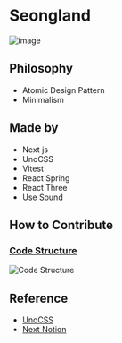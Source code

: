 # Seongland

![image](https://user-images.githubusercontent.com/27716524/153127047-f2b9f817-650b-4b26-8b1f-9d093b7ca7e1.png)

## Philosophy

- Atomic Design Pattern
- Minimalism

## Made by

- Next js
- UnoCSS
- Vitest
- React Spring
- React Three
- Use Sound

## How to Contribute

### [Code Structure](https://app.codesee.io/maps/public/69f7dc50-7824-11ec-9a06-254b579c0ec0)

![Code Structure](https://user-images.githubusercontent.com/27716524/153126956-5aab4f44-066a-4666-a147-fedb4d15a238.png)

## Reference

- [UnoCSS](https://github.com/unocss/unocss)
- [Next Notion](https://github.com/transitive-bullshit/nextjs-notion-starter-kit)

